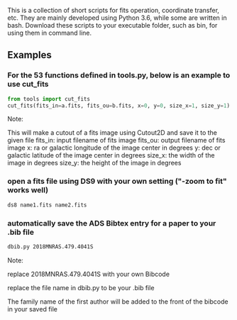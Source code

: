 This is a collection of short scripts for fits operation, coordinate transfer, etc. They are mainly developed using Python 3.6, while some are written in bash. Download these scripts to your executable folder, such as bin, for using them in command line.

## Examples

### For the 53 functions defined in tools.py, below is an example to use cut_fits
```python
from tools import cut_fits
cut_fits(fits_in=a.fits, fits_ou=b.fits, x=0, y=0, size_x=1, size_y=1)
```
Note:

This will make a cutout of a fits image using Cutout2D and save it to the given file
fits_in: input filename of fits image
fits_ou: output filename of fits image
x: ra or galactic longitude of the image center in degrees
y: dec or galactic latitude of the image center in degrees
size_x: the width of the image in degrees
size_y: the height of the image in degrees

### open a fits file using DS9 with your own setting ("-zoom to fit" works well)                                   
```bash
ds8 name1.fits name2.fits
```

### automatically save the ADS Bibtex entry for a paper to your .bib file
```bash
dbib.py 2018MNRAS.479.4041S
```
Note: 

replace 2018MNRAS.479.4041S with your own Bibcode

replace the file name in dbib.py to be your .bib file

The family name of the first author will be added to the front of the bibcode in your saved file


